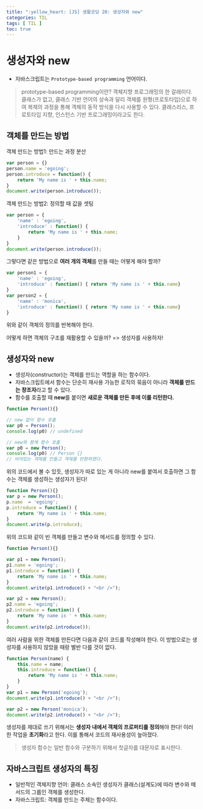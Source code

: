 ```yaml
---
title: ":yellow_heart: [JS] 생활코딩 20: 생성자와 new"
categories: TIL
tags: [ TIL ]
toc: true
---
```


# 생성자와 new 

- 자바스크립트는 `Prototype-based programming` 언어이다.

> prototype-based programming이란? 객체지향 프로그래밍의 한 갈래이다. 클래스가 없고, 클래스 기반 언어의 상속과 달리 객체를 원형(프로토타입)으로 하여 복제의 과정을 통해 객체의 동작 방식을 다시 사용할 수 있다. 클래스리스, 프로토타입 지향, 인스턴스 기반 프로그래밍이라고도 한다.

## 객체를 만드는 방법

객체 만드는 방법1: 만드는 과정 분산

```javascript
var person = {}
person.name = 'egoing';
person.introduce = function() {
    return 'My name is ' + this.name;
}
document.write(person.introduce());
```

객체 만드는 방법2: 정의할 때 값을 셋팅

```javascript
var person = {
    'name' : 'egoing',
    'introduce' : function() {
        return 'My name is ' + this.name;
    }
}
document.write(person.introduce());
```

그렇다면 같은 방법으로 **여러 개의 객체**를 만들 때는 어떻게 해야 할까?

```javascript
var person1 = {
    'name' : 'egoing',
    'introduce' : function() { return 'My name is ' + this.name}
}
var person2 = {
    'name' : 'monica',
    'introduce' : function() { return 'My name is ' + this.name}
}
```

위와 같이 객체의 정의를 반복해야 한다. 

어떻게 하면 객체의 구조를 재활용할 수 있을까? => 생성자를 사용하자!



## 생성자와 new

- 생성자(constructor)는 객체를 만드는 역할을 하는 함수이다.
- 자바스크립트에서 함수는 단순히 재사용 가능한 로직의 묶음이 아니라 **객체를 만드는 창조자**라고 할 수 있다. 
- 함수를 호출할 때 **new**를 붙이면 **새로운 객체를 만든 후에 이를 리턴한다.** 

```javascript
function Person(){}

// new 없이 함수 호출
var p0 = Person(); 
console.log(p0) // undefined

// new와 함께 함수 호출
var p0 = new Person(); 
console.log(p0) // Person {}
// 비어있는 객체를 만들고 객체를 반환하였다.
```

위의 코드에서 볼 수 있듯, 생성자가 따로 있는 게 아니라 new를 붙여서 호출하면 그 함수는 객체를 생성하는 생성자가 된다!

```javascript
function Person(){}
var p = new Person();
p.name  = 'egoing';
p.introduce = function() {
    return 'My name is ' + this.name;
}
document.write(p.introduce);
```

위의 코드와 같이 빈 객체를 만들고 변수와 메서드를 정의할 수 있다.

```javascript
function Person(){}

var p1 = new Person();
p1.name = 'egoing';
p1.introduce = function() {
    return 'My name is ' + this.name;
}
document.write(p1.introduce() + "<br />");

var p2 = new Person();
p2.name = 'egoing';
p2.introduce = function() {
    return 'My name is ' + this.name;
}
document.write(p2.introduce());
```

여러 사람을 위한 객체를 만든다면 다음과 같이 코드를 작성해야 한다. 이 방법으로는 생성자를 사용하지 않았을 때랑 별반 다를 것이 없다.

```javascript
function Person(name) {
    this.name = name;
    this.introduce = function() {
        return 'My name is ' + this.name;
    }
}
var p1 = new Person('egoing');
document.write(p1.introduce() + "<br />");

var p2 = new Person('monica');
document.write(p2.introduce() + "<br />");
```

생성자를 제대로 쓰기 위해서는 **생성자 내에서 객체의 프로퍼티를 정의**해야 한다! 이러한 작업을 **초기화**라고 한다. 이를 통해서 코드의 재사용성이 높아졌다. 

> 생성자 함수는 일반 함수와 구분하기 위해서 첫글자를 대문자로 표시한다.



## 자바스크립트 생성자의 특징

- 일반적인 객체지향 언어: 클래스 소속인 생성자가 클래스(설계도)에 따라 변수와 메서드의 그룹인 객체를 생성한다.
- 자바스크립트: 객체를 만드는 주체는 함수이다. 